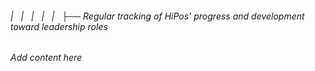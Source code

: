 ###### |   |   |   |   |   ├── Regular tracking of HiPos’ progress and development toward leadership roles

*Add content here*